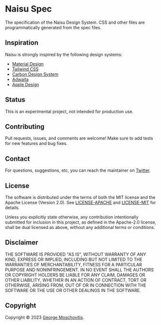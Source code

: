 # Naisu Spec

The specification of the Naisu Design System. CSS and other files are programmatically generated from the spec files.

## Inspiration

Naisu is strongly inspired by the following design systems:

- [Material Design](https://m3.material.io/)
- [Tailwind CSS](https://tailwindcss.com)
- [Carbon Design System](https://carbondesignsystem.com/)
- [Adwaita](https://developer.gnome.org/hig/)
- [Apple Design](https://developer.apple.com/design/human-interface-guidelines/guidelines/overview)

## Status

This is an experimental project, not intended for production use.

## Contributing

Pull requests, issues, and comments are welcome! Make sure to add tests for new features and bug fixes.

## Contact

For questions, suggestions, etc, you can reach the maintainer on [Twitter](https://twitter.com/gmosx).

## License

The software is distributed under the terms of both the MIT license and the Apache License (Version 2.0). See [LICENSE-APACHE](LICENSE-APACHE) and [LICENSE-MIT](LICENSE-MIT) for details.

Unless you explicitly state otherwise, any contribution intentionally submitted for inclusion in this project, as defined in the Apache-2.0 license, shall be dual licensed as above, without any additional terms or conditions.

## Disclaimer

THE SOFTWARE IS PROVIDED "AS IS", WITHOUT WARRANTY OF
ANY KIND, EXPRESS OR IMPLIED, INCLUDING BUT NOT LIMITED
TO THE WARRANTIES OF MERCHANTABILITY, FITNESS FOR A
PARTICULAR PURPOSE AND NONINFRINGEMENT. IN NO EVENT
SHALL THE AUTHORS OR COPYRIGHT HOLDERS BE LIABLE FOR ANY
CLAIM, DAMAGES OR OTHER LIABILITY, WHETHER IN AN ACTION
OF CONTRACT, TORT OR OTHERWISE, ARISING FROM, OUT OF OR
IN CONNECTION WITH THE SOFTWARE OR THE USE OR OTHER
DEALINGS IN THE SOFTWARE.

## Copyright

Copyright © 2023 [George Moschovitis](https://gmosx.ninja).